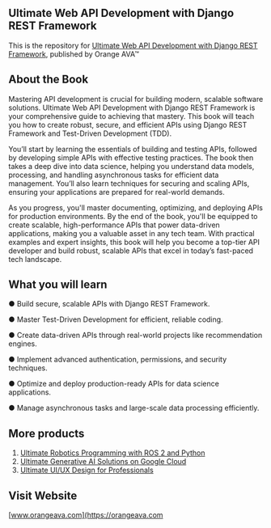 ## Ultimate Web API Development with Django REST Framework

This is the repository for [Ultimate Web API Development with Django REST Framework](https://orangeava.com/products/ultimate-web-api-development-with-django-rest-framework), published by Orange AVA™

## About the Book
Mastering API development is crucial for building modern, scalable software solutions. Ultimate Web API Development with Django REST Framework is your comprehensive guide to achieving that mastery. This book will teach you how to create robust, secure, and efficient APIs using Django REST Framework and Test-Driven Development (TDD).

You’ll start by learning the essentials of building and testing APIs, followed by developing simple APIs with effective testing practices. The book then takes a deep dive into data science, helping you understand data models, processing, and handling asynchronous tasks for efficient data management. You’ll also learn techniques for securing and scaling APIs, ensuring your applications are prepared for real-world demands.

As you progress, you'll master documenting, optimizing, and deploying APIs for production environments. By the end of the book, you'll be equipped to create scalable, high-performance APIs that power data-driven applications, making you a valuable asset in any tech team. With practical examples and expert insights, this book will help you become a top-tier API developer and build robust, scalable APIs that excel in today’s fast-paced tech landscape.

## What you will learn
● Build secure, scalable APIs with Django REST Framework.

● Master Test-Driven Development for efficient, reliable coding.

● Create data-driven APIs through real-world projects like recommendation engines.

● Implement advanced authentication, permissions, and security techniques.

● Optimize and deploy production-ready APIs for data science applications.

● Manage asynchronous tasks and large-scale data processing efficiently.


## More products
1. [Ultimate Robotics Programming with ROS 2 and Python](https://orangeava.com/products/ultimate-robotics-programming-with-ros-2-and-python)
2. [Ultimate Generative AI Solutions on Google Cloud](https://orangeava.com/products/ultimate-generative-ai-solutions-on-google-cloud) 
3. [Ultimate UI/UX Design for Professionals](https://orangeava.com/products/ultimate-ui-ux-design-for-professionals) 

## Visit Website 
[www.orangeava.com](https://orangeava.com
